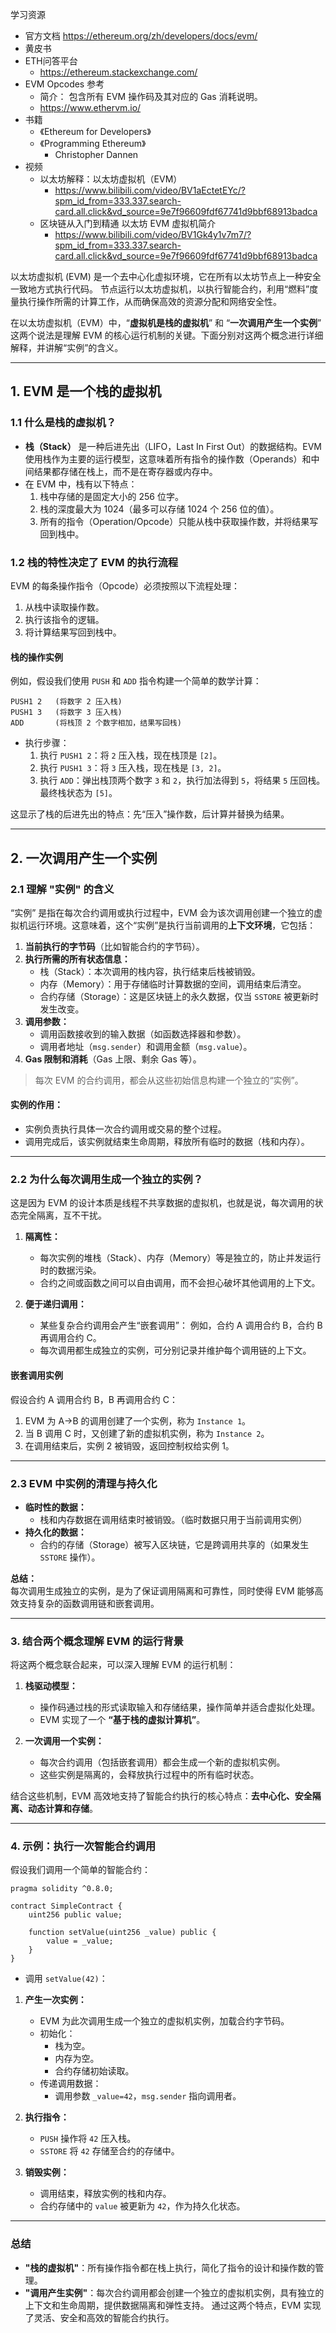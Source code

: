 

学习资源
- 官方文档 https://ethereum.org/zh/developers/docs/evm/
- 黄皮书
- ETH问答平台
    - https://ethereum.stackexchange.com/
- EVM Opcodes 参考
    - 简介： 包含所有 EVM 操作码及其对应的 Gas 消耗说明。
    - https://www.ethervm.io/
- 书籍
    - 《Ethereum for Developers》
    - 《Programming Ethereum》
        - Christopher Dannen
- 视频
   - 以太坊解释：以太坊虚拟机（EVM）
      - https://www.bilibili.com/video/BV1aEctetEYc/?spm_id_from=333.337.search-card.all.click&vd_source=9e7f96609fdf67741d9bbf68913badca
   - 区块链从入门到精通 以太坊 EVM 虚拟机简介
      - https://www.bilibili.com/video/BV1Gk4y1v7m7/?spm_id_from=333.337.search-card.all.click&vd_source=9e7f96609fdf67741d9bbf68913badca


以太坊虚拟机 (EVM) 是一个去中心化虚拟环境，它在所有以太坊节点上一种安全一致地方式执行代码。 节点运行以太坊虚拟机，以执行智能合约，利用“燃料”度量执行操作所需的计算工作，从而确保高效的资源分配和网络安全性。




在以太坊虚拟机（EVM）中，“**虚拟机是栈的虚拟机**” 和 “**一次调用产生一个实例**” 这两个说法是理解 EVM 的核心运行机制的关键。下面分别对这两个概念进行详细解释，并讲解“实例”的含义。

---

## **1. EVM 是一个栈的虚拟机**

### **1.1 什么是栈的虚拟机？**
- **栈（Stack）** 是一种后进先出（LIFO，Last In First Out）的数据结构。EVM 使用栈作为主要的运行模型，这意味着所有指令的操作数（Operands）和中间结果都存储在栈上，而不是在寄存器或内存中。
- 在 EVM 中，栈有以下特点：
  1. 栈中存储的是固定大小的 256 位字。
  2. 栈的深度最大为 1024（最多可以存储 1024 个 256 位的值）。
  3. 所有的指令（Operation/Opcode）只能从栈中获取操作数，并将结果写回到栈中。

### **1.2 栈的特性决定了 EVM 的执行流程**
EVM 的每条操作指令（Opcode）必须按照以下流程处理：
1. 从栈中读取操作数。
2. 执行该指令的逻辑。
3. 将计算结果写回到栈中。

#### **栈的操作实例**
例如，假设我们使用 `PUSH` 和 `ADD` 指令构建一个简单的数学计算：

```text
PUSH1 2   (将数字 2 压入栈)
PUSH1 3   (将数字 3 压入栈)
ADD       (将栈顶 2 个数字相加，结果写回栈)
```

- 执行步骤：
  1. 执行 `PUSH1 2`：将 `2` 压入栈，现在栈顶是 `[2]`。
  2. 执行 `PUSH1 3`：将 `3` 压入栈，现在栈是 `[3, 2]`。
  3. 执行 `ADD`：弹出栈顶两个数字 `3` 和 `2`，执行加法得到 `5`，将结果 `5` 压回栈。
     最终栈状态为 `[5]`。

这显示了栈的后进先出的特点：先“压入”操作数，后计算并替换为结果。

---

## **2. 一次调用产生一个实例**

### **2.1 理解 "实例" 的含义**
“实例” 是指在每次合约调用或执行过程中，EVM 会为该次调用创建一个独立的虚拟机运行环境。这意味着，这个“实例”是执行当前调用的**上下文环境**，它包括：
1. **当前执行的字节码**（比如智能合约的字节码）。
2. **执行所需的所有状态信息：**
   - 栈（Stack）：本次调用的栈内容，执行结束后栈被销毁。
   - 内存（Memory）：用于存储临时计算数据的空间，调用结束后清空。
   - 合约存储（Storage）：这是区块链上的永久数据，仅当 `SSTORE` 被更新时发生改变。
3. **调用参数：**
   - 调用函数接收到的输入数据（如函数选择器和参数）。
   - 调用者地址（`msg.sender`）和调用金额（`msg.value`）。
4. **Gas 限制和消耗**（Gas 上限、剩余 Gas 等）。

> 每次 EVM 的合约调用，都会从这些初始信息构建一个独立的“实例”。

#### **实例的作用：**
- 实例负责执行具体一次合约调用或交易的整个过程。
- 调用完成后，该实例就结束生命周期，释放所有临时的数据（栈和内存）。

---

### **2.2 为什么每次调用生成一个独立的实例？**
这是因为 EVM 的设计本质是线程不共享数据的虚拟机，也就是说，每次调用的状态完全隔离，互不干扰。  

1. **隔离性：**
   - 每次实例的堆栈（Stack）、内存（Memory）等是独立的，防止并发运行时的数据污染。
   - 合约之间或函数之间可以自由调用，而不会担心破坏其他调用的上下文。

2. **便于递归调用：**
   - 某些复杂合约调用会产生“嵌套调用”：
     例如，合约 A 调用合约 B，合约 B 再调用合约 C。
   - 每次调用都生成独立的实例，可分别记录并维护每个调用链的上下文。

#### **嵌套调用实例**
假设合约 A 调用合约 B，B 再调用合约 C：
1. EVM 为 A→B 的调用创建了一个实例，称为 `Instance 1`。
2. 当 B 调用 C 时，又创建了新的虚拟机实例，称为 `Instance 2`。
3. 在调用结束后，实例 2 被销毁，返回控制权给实例 1。

---

### **2.3 EVM 中实例的清理与持久化**
- **临时性的数据：**
  - 栈和内存数据在调用结束时被销毁。（临时数据只用于当前调用实例）
- **持久化的数据：**
  - 合约的存储（Storage）被写入区块链，它是跨调用共享的（如果发生 `SSTORE` 操作）。

**总结：**  
每次调用生成独立的实例，是为了保证调用隔离和可靠性，同时使得 EVM 能够高效支持复杂的函数调用链和嵌套调用。

---

### **3. 结合两个概念理解 EVM 的运行背景**
将这两个概念联合起来，可以深入理解 EVM 的运行机制：
1. **栈驱动模型：**
   - 操作码通过栈的形式读取输入和存储结果，操作简单并适合虚拟化处理。
   - EVM 实现了一个 **“基于栈的虚拟计算机”**。

2. **一次调用一个实例：**
   - 每次合约调用（包括嵌套调用）都会生成一个新的虚拟机实例。
   - 这些实例是隔离的，会释放执行过程中的所有临时状态。

结合这些机制，EVM 高效地支持了智能合约执行的核心特点：**去中心化、安全隔离、动态计算和存储**。

---

### **4. 示例：执行一次智能合约调用**
假设我们调用一个简单的智能合约：
```solidity
pragma solidity ^0.8.0;

contract SimpleContract {
    uint256 public value;

    function setValue(uint256 _value) public {
        value = _value;
    }
}
```

- 调用 `setValue(42)`：
1. **产生一次实例：**
   - EVM 为此次调用生成一个独立的虚拟机实例，加载合约字节码。
   - 初始化：
     - 栈为空。
     - 内存为空。
     - 合约存储初始读取。
   - 传递调用数据：
     - 调用参数 `_value=42`，`msg.sender` 指向调用者。

2. **执行指令：**
   - `PUSH` 操作将 `42` 压入栈。
   - `SSTORE` 将 `42` 存储至合约的存储中。

3. **销毁实例：**
   - 调用结束，释放实例的栈和内存。
   - 合约存储中的 `value` 被更新为 `42`，作为持久化状态。

---

### **总结**
- **"栈的虚拟机"**：所有操作指令都在栈上执行，简化了指令的设计和操作数的管理。
- **"调用产生实例"**：每次合约调用都会创建一个独立的虚拟机实例，具有独立的上下文和生命周期，提供数据隔离和弹性支持。
通过这两个特点，EVM 实现了灵活、安全和高效的智能合约执行。



